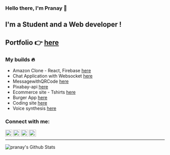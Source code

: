 ### Hello there, I'm Pranay 👋

## I'm a Student and a Web developer !
## Portfolio 👉 [here](https://pranayburra.netlify.app/)

###   My builds 🔥 <br />
- Amazon Clone - React, Firebase  [here](https://fir-3bc21.firebaseapp.com/)<br />
- Chat Application with Websocket [here](https://chatwithprannu.netlify.app/)<br />
- MessagewithQRCode [here](https://pranaypr6.github.io/MessagewithQRCode/)<br />
- Pixabay-api [here](https://pranaypr6.github.io/pixabay-api/)<br />
- Ecommerce site - Tshirts  [here](https://codetshirtstore.netlify.app/)<br />
- Burger App  [here](https://pranaypr6.github.io/burgerApp/)<br />
- Coding site [here](https://iwritecodebootstrap.netlify.app/#)<br />
- Voice synthesis [here](https://voicerecognitionsynthesis.netlify.app/)<br />



### Connect with me:

[<img align="left" alt="pranay | Twitter" width="22px" src="https://cdn.jsdelivr.net/npm/simple-icons@v3/icons/twitter.svg" />](https://youtube.com/pranay_burra)
[<img align="left" alt="pranay | LinkedIn" width="22px" src="https://cdn.jsdelivr.net/npm/simple-icons@v3/icons/linkedin.svg" />](https://www.linkedin.com/in/pranay-burra-3b55731aa/)
[<img align="left" alt="pranay | Instagram" width="22px" src="https://cdn.jsdelivr.net/npm/simple-icons@v3/icons/instagram.svg" />](https://www.instagram.com/prannuhh/)
[<img align="left" alt="pranaytech | YouTube" width="22px" src="https://cdn.jsdelivr.net/npm/simple-icons@v3/icons/youtube.svg" />](https://youtube.com/pranaytech)

<br />

---

<img align="left" alt="pranay's Github Stats" src="https://github-readme-stats.vercel.app/api?username=pranaypr6&show_icons=true&hide_border=true" />
